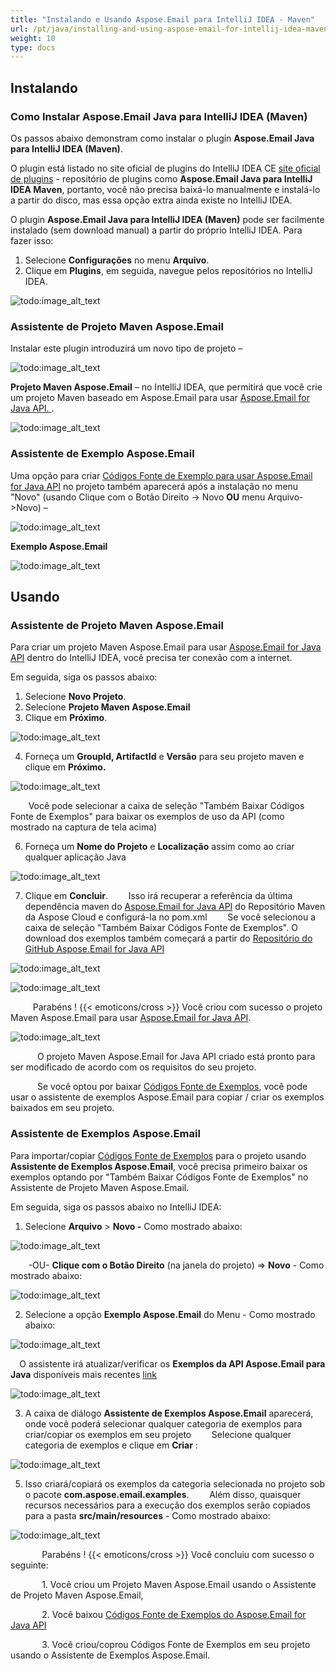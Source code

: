 ```yaml
---
title: "Instalando e Usando Aspose.Email para IntelliJ IDEA - Maven"
url: /pt/java/installing-and-using-aspose-email-for-intellij-idea-maven/
weight: 10
type: docs
---
```


## **Instalando**
### **Como Instalar Aspose.Email Java para IntelliJ IDEA (Maven)**
Os passos abaixo demonstram como instalar o plugin **Aspose.Email Java para IntelliJ IDEA (Maven)**.

O plugin está listado no site oficial de plugins do IntelliJ IDEA CE [site oficial de plugins](https://plugins.jetbrains.com/plugin/7982-aspose-email-java-for-intellij-idea-maven/) - repositório de plugins como **Aspose.Email Java para IntelliJ IDEA Maven**, portanto, você não precisa baixá-lo manualmente e instalá-lo a partir do disco, mas essa opção extra ainda existe no IntelliJ IDEA.

O plugin **Aspose.Email Java para IntelliJ IDEA (Maven)** pode ser facilmente instalado (sem download manual) a partir do próprio IntelliJ IDEA. Para fazer isso:

1. Selecione **Configurações** no menu **Arquivo**.
1. Clique em **Plugins**, em seguida, navegue pelos repositórios no IntelliJ IDEA. 

![todo:image_alt_text](https://i.imgur.com/CqfrpME.jpg)
### **Assistente de Projeto Maven Aspose.Email**
Instalar este plugin introduzirá um novo tipo de projeto – 

![todo:image_alt_text](http://download-codeplex.sec.s-msft.com/Download/SourceControlFileDownload.ashx?ProjectName=aspose-emailjavaintellij&changeSetId=9bb8f707bcbd2a369c5098f0c1a7766227cf7e24&itemId=src%2fresources%2fasposeSmall.png)

**Projeto Maven Aspose.Email** – no IntelliJ IDEA, que permitirá que você crie um projeto Maven baseado em Aspose.Email para usar [Aspose.Email for Java API. ](https://products.aspose.com/total/java). 

![todo:image_alt_text](https://i.imgur.com/L3LFdZL.jpg)
### **Assistente de Exemplo Aspose.Email**
Uma opção para criar [Códigos Fonte de Exemplo para usar Aspose.Email for Java API](https://github.com/aspose-email/Aspose.Email-for-Java/tree/master/Examples) no projeto também aparecerá após a instalação no menu "Novo" (usando Clique com o Botão Direito -> Novo **OU** menu Arquivo->Novo) – 

![todo:image_alt_text](http://download-codeplex.sec.s-msft.com/Download/SourceControlFileDownload.ashx?ProjectName=aspose-emailjavaintellij&changeSetId=9bb8f707bcbd2a369c5098f0c1a7766227cf7e24&itemId=src%2fresources%2fasposeSmall.png)

**Exemplo Aspose.Email**

![todo:image_alt_text](https://i.imgur.com/oXCbKkV.jpg)
## **Usando**
### **Assistente de Projeto Maven Aspose.Email**
Para criar um projeto Maven Aspose.Email para usar [Aspose.Email for Java API](https://products.aspose.com/total/java) dentro do IntelliJ IDEA, você precisa ter conexão com a internet.

Em seguida, siga os passos abaixo:

1. Selecione **Novo Projeto**.
2. Selecione **Projeto Maven Aspose.Email** 
3. Clique em **Próximo**. 

![todo:image_alt_text](https://i.imgur.com/L3LFdZL.jpg)


4. Forneça um **GroupId, ArtifactId** e **Versão** para seu projeto maven e clique em **Próximo.**

![todo:image_alt_text](https://i.imgur.com/bBR5fp3.jpg)


`    `Você pode selecionar a caixa de seleção "Também Baixar Códigos Fonte de Exemplos" para baixar os exemplos de uso da API (como mostrado na captura de tela acima)

6. Forneça um **Nome do Projeto** e **Localização** assim como ao criar qualquer aplicação Java

![todo:image_alt_text](https://i.imgur.com/HJJQcRA.jpg)


7. Clique em **Concluir**.
`    `Isso irá recuperar a referência da última dependência maven do [Aspose.Email for Java API](https://products.aspose.com/total/java) do Repositório Maven da Aspose Cloud e configurá-la no pom.xml
`    `Se você selecionou a caixa de seleção "Também Baixar Códigos Fonte de Exemplos". O download dos exemplos também começará a partir do [Repositório do GitHub Aspose.Email for Java API](https://github.com/aspose-email/Aspose.Email-for-Java/tree/master/Examples)

![todo:image_alt_text](https://i.imgur.com/yglB09p.jpg)

![todo:image_alt_text](https://i.imgur.com/ZEUtDNG.jpg)

`     `Parabéns ! {{< emoticons/cross >}} Você criou com sucesso o projeto Maven Aspose.Email para usar [Aspose.Email for Java API](https://products.aspose.com/total/java).

![todo:image_alt_text](https://i.imgur.com/AWPN8cu.jpg)

`      `O projeto Maven Aspose.Email for Java API criado está pronto para ser modificado de acordo com os requisitos do seu projeto.

`      `Se você optou por baixar [Códigos Fonte de Exemplos](https://github.com/aspose-email/Aspose.Email-for-Java/tree/master/Examples), você pode usar o assistente de exemplos Aspose.Email para copiar / criar os exemplos baixados em seu projeto.
### **Assistente de Exemplos Aspose.Email**
Para importar/copiar [Códigos Fonte de Exemplos](https://github.com/aspose-email/Aspose.Email-for-Java/tree/master/Examples) para o projeto usando **Assistente de Exemplos Aspose.Email**, você precisa primeiro baixar os exemplos optando por "Também Baixar Códigos Fonte de Exemplos" no Assistente de Projeto Maven Aspose.Email.

Em seguida, siga os passos abaixo no IntelliJ IDEA:

1. Selecione **Arquivo** > **Novo -** Como mostrado abaixo: 

![todo:image_alt_text](https://i.imgur.com/N8tT9Q0.jpg)


`    `-OU- **Clique com o Botão Direito** (na janela do projeto) => **Novo** - Como mostrado abaixo: 

![todo:image_alt_text](https://i.imgur.com/aUBWkhp.jpg)


2. Selecione a opção **Exemplo Aspose.Email** do Menu - Como mostrado abaixo: 

![todo:image_alt_text](https://i.imgur.com/uMacV7p.jpg)


`  `O assistente irá atualizar/verificar os **Exemplos da API Aspose.Email para Java** disponíveis mais recentes [link](https://github.com/aspose-email/Aspose.Email-for-Java/tree/master/Examples) 

![todo:image_alt_text](https://i.imgur.com/5PZwsuq.jpg)


3. A caixa de diálogo **Assistente de Exemplos Aspose.Email** aparecerá, onde você poderá selecionar qualquer categoria de exemplos para criar/copiar os exemplos em seu projeto
`    `Selecione qualquer categoria de exemplos e clique em **Criar** : 

![todo:image_alt_text](https://i.imgur.com/oXCbKkV.jpg)


5. Isso criará/copiará os exemplos da categoria selecionada no projeto sob o pacote **com.aspose.email.examples**.
`    `Além disso, quaisquer recursos necessários para a execução dos exemplos serão copiados para a pasta **src/main/resources** - Como mostrado abaixo:

![todo:image_alt_text](https://i.imgur.com/JUpiGJG.jpg)



`       `Parabéns ! {{< emoticons/cross >}} Você concluiu com sucesso o seguinte:

`       `1. Você criou um Projeto Maven Aspose.Email usando o Assistente de Projeto Maven Aspose.Email,

`       `2. Você baixou [Códigos Fonte de Exemplos do Aspose.Email for Java API](https://github.com/aspose-email/Aspose.Email-for-Java/tree/master/Examples)

`       `3. Você criou/coprou Códigos Fonte de Exemplos em seu projeto usando o Assistente de Exemplos Aspose.Email.